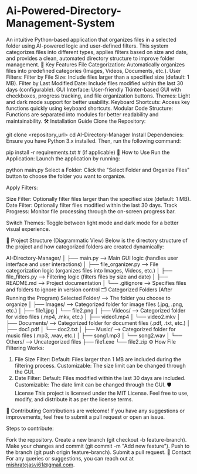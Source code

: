# Ai-Powered-Directory-Management-System
An intuitive Python-based application that organizes files in a selected folder using AI-powered logic and user-defined filters. This system categorizes files into different types, applies filters based on size and date, and provides a clean, automated directory structure to improve folder management.
🔑 Key Features
File Categorization: Automatically organizes files into predefined categories (Images, Videos, Documents, etc.).
User Filters:
Filter by File Size: Include files larger than a specified size (default: 1 MB).
Filter by Last Modified Date: Include files modified within the last 30 days (configurable).
GUI Interface: User-friendly Tkinter-based GUI with checkboxes, progress tracking, and file organization buttons.
Themes: Light and dark mode support for better usability.
Keyboard Shortcuts: Access key functions quickly using keyboard shortcuts.
Modular Code Structure: Functions are separated into modules for better readability and maintainability.
🛠 Installation Guide
Clone the Repository:

git clone <repository_url>
cd AI-Directory-Manager
Install Dependencies:
Ensure you have Python 3.x installed. Then, run the following command:

pip install -r requirements.txt  # (if applicable)
🚀 How to Use
Run the Application:
Launch the application by running:

python main.py
Select a Folder:
Click the "Select Folder and Organize Files" button to choose the folder you want to organize.

Apply Filters:

Size Filter: Optionally filter files larger than the specified size (default: 1 MB).
Date Filter: Optionally filter files modified within the last 30 days.
Track Progress:
Monitor file processing through the on-screen progress bar.

Switch Themes:
Toggle between light mode and dark mode for a better visual experience.

📂 Project Structure (Diagrammatic View)
Below is the directory structure of the project and how categorized folders are created dynamically:

AI-Directory-Manager/
│
├── main.py               --> Main GUI logic (handles user interface and user interactions)
│
├── file_organizer.py     --> File categorization logic (organizes files into Images, Videos, etc.)
│
├── file_filters.py       --> Filtering logic (filters files by size and date)
│
├── README.md             --> Project documentation
│
└── .gitignore            --> Specifies files and folders to ignore in version control
🗂 Categorized Folders (After Running the Program)
Selected Folder/                --> The folder you choose to organize
│
├── Images/                     --> Categorized folder for image files (.jpg, .png, etc.)
│   ├── file1.jpg
│   └── file2.png
│
├── Videos/                     --> Categorized folder for video files (.mp4, .mkv, etc.)
│   ├── video1.mp4
│   └── video2.mkv
│
├── Documents/                  --> Categorized folder for document files (.pdf, .txt, etc.)
│   ├── doc1.pdf
│   └── doc2.txt
│
├── Music/                      --> Categorized folder for music files (.mp3, .wav, etc.)
│   ├── song1.mp3
│   └── song2.wav
│
└── Others/                     --> Uncategorized files
    ├── file1.exe
    └── file2.zip
⚙️ How File Filtering Works:
1. File Size Filter:
Default: Files larger than 1 MB are included during the filtering process.
Customizable: The size limit can be changed through the GUI.
2. Date Filter:
Default: Files modified within the last 30 days are included.
Customizable: The date limit can be changed through the GUI.
🛡 License
This project is licensed under the MIT License. Feel free to use, modify, and distribute it as per the license terms.

🤝 Contributing
Contributions are welcome! If you have any suggestions or improvements, feel free to submit a pull request or open an issue.

Steps to contribute:

Fork the repository.
Create a new branch (git checkout -b feature-branch).
Make your changes and commit (git commit -m "Add new feature").
Push to the branch (git push origin feature-branch).
Submit a pull request.
📧 Contact
For any queries or suggestions, you can reach out at mishratejasvi61@gmail.com.
